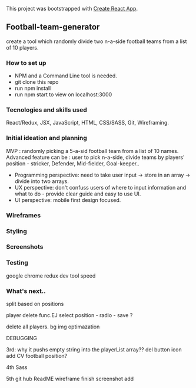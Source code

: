 This project was bootstrapped with [Create React App](https://github.com/facebook/create-react-app).

## Football-team-generator
create a tool which randomly divide two n-a-side football teams from a list of 10 players.

### How to set up
* NPM and a Command Line tool is needed.
* git clone this repo
* run npm install 
* run npm start to view on localhost:3000

### Tecnologies and skills used
React/Redux, JSX, JavaScript, HTML, CSS/SASS, Git, Wireframing.

### Initial ideation and planning
MVP : randomly picking a 5-a-sid football team from a list of 10 names.
Advanced feature can be : user to pick n-a-side, divide teams by players' position - stricker, Defender, Mid-fielder, Goal-keeper..

* Programming perspective: need to take user input -> store in an array -> divide into two arrays.
* UX perspective: don't confuss users of where to input information and what to do - provide clear guide and easy to use UI.
* UI perspective: mobile first design focused. 

### Wireframes

### Styling

### Screenshots

### Testing
google chrome 
redux dev tool
speed

### What's next..









split based on positions

player delete func.EJ
select position - radio - save ?

delete all players.
bg img optimazation

DEBUGGING

3rd: 
why it pushs empty string into the playerList array??
del button icon add
CV
football position?

4th
Sass

5th
git hub ReadME
wireframe finish
screenshot add 














